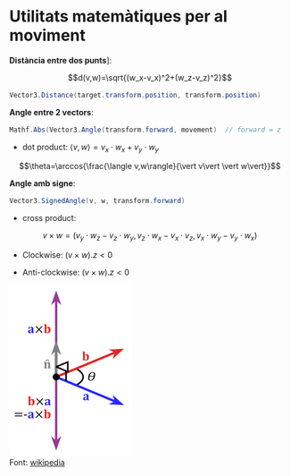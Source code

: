# Utilitats matemàtiques per al moviment

**Distància entre dos punts**]:

$$d(v,w)=\sqrt{(w_x-v_x)^2+(w_z-v_z)^2}$$

```C#
Vector3.Distance(target.transform.position, transform.position)
```

**Angle entre 2 vectors**:

```C#
Mathf.Abs(Vector3.Angle(transform.forward, movement)  // forward = z
```

- dot product: $\langle v,w\rangle=v_x\cdot w_x+v_y\cdot w_y$

$$\theta=\arccos{\frac{\langle v,w\rangle}{\vert v\vert \vert w\vert}}$$

**Angle amb signe**:

```C#
Vector3.SignedAngle(v, w, transform.forward)
```

- cross product: 

$$v\times w=(v_y\cdot w_z-v_z\cdot w_y,v_z\cdot w_x-v_x\cdot v_z,v_x\cdot w_y-v_y\cdot w_x)$$

- Clockwise: $(v\times w).z<0$

- Anti-clockwise: $(v\times w).z<0$

![](figures/cross_product.png)<br>
Font: [wikipedia](https://en.wikipedia.org/wiki/Cross_product)
